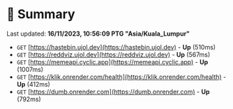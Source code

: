 # 📖 Summary
Last updated: **16/11/2023, 10:56:09 PTG "Asia/Kuala_Lumpur"**

- `GET` [https://hastebin.ujol.dev](https://hastebin.ujol.dev) - **Up** (510ms)
- `GET` [https://reddviz.ujol.dev](https://reddviz.ujol.dev) - **Up** (567ms)
- `GET` [https://memeapi.cyclic.app](https://memeapi.cyclic.app) - **Up** (1007ms)
- `GET` [https://klik.onrender.com/health](https://klik.onrender.com/health) - **Up** (412ms)
- `GET` [https://dumb.onrender.com](https://dumb.onrender.com) - **Up** (792ms)
